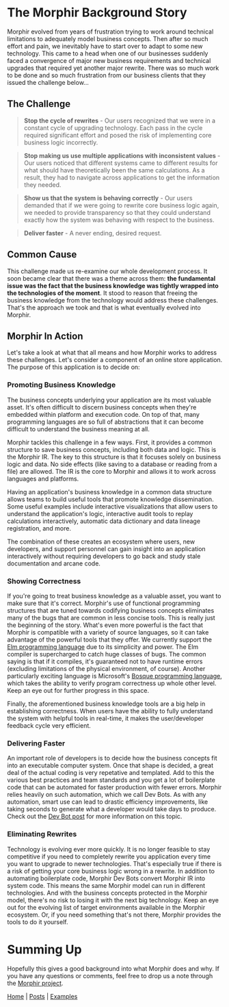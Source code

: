 # The Morphir Background Story
Morphir evolved from years of frustration trying to work around technical limitations to adequately model business concepts.  Then after so much effort and pain, we inevitably have to start over to adapt to some new technology.  This came to a head when one of our businesses suddenly faced a convergence of major new business requirements and technical upgrades that required yet another major rewrite. There was so much work to be done and so much frustration from our business clients that they issued the challenge below...

## The Challenge

> **Stop the cycle of rewrites** - Our users recognized that we were in a constant cycle of upgrading technology.  Each pass in the cycle required significant effort and posed the risk of implementing core business logic incorrectly.

> **Stop making us use multiple applications with inconsistent values** - Our users noticed that different systems came to different results for what should have theoretically been the same calculations.  As a result, they had to navigate across applications to get the information they needed.

> **Show us that the system is behaving correctly** - Our users demanded that if we were going to rewrite core business logic again, we needed to provide transparency so that they could understand exactly how the system was behaving with respect to the business.

> **Deliver faster** - A never ending, desired request.

## Common Cause
This challenge made us re-examine our whole development process.  It soon became clear that there was a theme across them:  **the fundamental issue was the fact that the business knowledge was tightly wrapped into the technologies of the moment**.  It stood to reason that freeing the business knowledge from the technology would address these challenges.  That's the approach we took and that is what eventually evolved into Morphir.

## Morphir In Action
Let's take a look at what that all means and how Morphir works to address these challenges.  Let's consider a component of an online store application.  The purpose of this application is to decide on: 


### Promoting Business Knowledge
The business concepts underlying your application are its most valuable asset.  It's often difficult to discern 
business concepts when they're embedded within platform and execution code. On top of that, many programming languages 
are so full of abstractions that it can become difficult to understand the business meaning at all.

Morphir tackles this challenge in a few ways. First, it provides a common structure to save business concepts, including
both data and logic. This is the Morphir IR. The key to this structure is that it focuses solely on business logic and 
data. No side effects (like saving to a database or reading from a file) are allowed. The IR is the core to Morphir and
allows it to work across languages and platforms.

Having an application's business knowledge in a common data structure allows teams to build useful tools that promote 
knowledge dissemination. Some useful examples include interactive visualizations that allow users to understand the 
application's logic, interactive audit tools to replay calculations interactively, automatic data dictionary and data 
lineage registration, and more.  

The combination of these creates an ecosystem where users, new developers, and support personnel can gain insight into 
an application interactively without requiring developers to go back and study stale documentation and arcane code.

### Showing Correctness
If you're going to treat business knowledge as a valuable asset, you want to make sure that it's correct. Morphir's use
of functional programming structures that are tuned towards codifying business concepts eliminates many of the bugs that
are common in less concise tools. This is really just the beginning of the story. What's even more powerful is the fact 
that Morphir is compatible with a variety of source languages, so it can take advantage of the powerful tools that they 
offer. We currently support the [Elm programming language](http://elm-lang.org) due to its simplicity and power. The Elm
compiler is supercharged to catch huge classes of bugs. The common saying is that if it compiles, it's guaranteed not to
have runtime errors (excluding limitations of the physical environment, of course). Another particularly exciting 
language is Microsoft's [Bosque programming language](https://github.com/microsoft/BosqueLanguage), which takes the 
ability to verify program correctness up whole other level. Keep an eye out for further progress in this space.

Finally, the aforementioned business knowledge tools are a big help in establishing correctness. When users have the 
ability to fully understand the system with helpful tools in real-time, it makes the user/developer feedback cycle very 
efficient.

### Delivering Faster
An important role of developers is to decide how the business concepts fit into an executable computer system.  Once 
that shape is decided, a great deal of the actual coding is very repetative and templated. Add to this the various best 
practices and team standards and you get a lot of boilerplate code that can be automated for faster production with 
fewer errors.  Morphir relies heavily on such automation, which we call Dev Bots. As with any automation, smart use can 
lead to drastic efficiency improvements, like taking seconds to generate what a developer would take days to 
produce. Check out the [Dev Bot post](dev_bots) for more information on this topic.

### Eliminating Rewrites
Technology is evolving ever more quickly. It is no longer feasible to stay competitive if you need to completely rewrite
you application every time you want to upgrade to newer technologies. That's especially true if there is a risk of 
getting your core business logic wrong in a rewrite. In addition to automating boilerplate code, Morphir Dev Bots convert
Morphir IR into system code. This means the same Morphir model can run in different technologies. And with the business
concepts protected in the Morphir model, there's no risk to losing it with the next big technology. Keep an eye out for
the evolving list of target environments available in the Morphir ecosystem. Or, if you need something that's not there,
Morphir provides the tools to do it yourself.

# Summing Up
Hopefully this gives a good background into what Morphir does and why. If you have any questions or comments, feel free 
to drop us a note through the [Morphir project](https://github.com/finos/morphir).


[Home](/index) | [Posts](posts) | [Examples](https://github.com/finos/morphir-examples/)